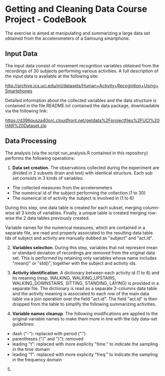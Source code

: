 # Getting and Cleaning Data Course Project - CodeBook
The exercise is aimed at manipulating and summarizing a large data set obtained from the accelerometers of a Samsung smartphone. 

## Input Data
The input data consist of movement recognition variables obtained from the recordings of 30 subjects performing various activities. A full description of the input data is available at the following site:

http://archive.ics.uci.edu/ml/datasets/Human+Activity+Recognition+Using+Smartphones

Detailed information about the collected variables and the data structure is contained in the file README.txt contained the data package, downloadable via the following link:

https://d396qusza40orc.cloudfront.net/getdata%2Fprojectfiles%2FUCI%20HAR%20Dataset.zip

## Data Processing
The analysis (via the script run_analysis.R contained in this repository) performs the following operations:

1. **Data set creation**. The observations collected during the experiment are divided in 2 subsets (train and test) with identical structure. Each sub set consists in 3 kinds of variables:
  * The collected measures from the accelerometers
  * The numerical id of the subject performing the collection (1 to 30)
  * The numerical id of activity the subject is involved in (1 to 6)
  
  During this step, one data table is created for each subset, merging column-wise all 3 kinds of variables. Finally, a unique table is created merging row-wise the 2 data tables previously created.
  
  Variable names for the numerical measures, which are contained in a separate file, are read and properly associated to the resulting data table. Ids of subject and activity are manually dubbed as "subject" and "act.id".

2. **Variables selection**. During this step, variables that not represent mean or standard deviation of recordings are removed from the original data set. This is performed by retaining only variables whose name includes "mean()" or "std()", together with the subject and activity ids.

3. **Activity identification**. A dictionary between each activity id (1 to 6) and its meaning (resp. WALKING, WALKING_UPSTAIRS, WALKING_DOWNSTAIRS, SITTING, STANDING, LAYING) is provided in a separate file. The dictionary is read as a separate 2-columns data table and the activity meaning is associated to each row of the main data table via a join operation over the field "act.id". The field "act.id" is then dropped from the table to simplify the following summarizing activities.

4. **Variable names cleanup**. The following modifications are applied to the original variable names to make them more in line with the tidy data-set guidelines:
  * dash ("-"): replaced with period (".")
  * parentheses ("(" and ")"): removed
  * leading "t": replaced with more explicity "time." to indicate the sampling in the time domain
  * leading "f": replaced with more explicity "freq." to indicate the sampling in the frequency domain

5. 










